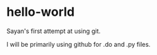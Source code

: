 # hello-world
Sayan's first attempt at using git.

I will be primarily using github for .do and .py files.
